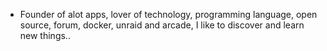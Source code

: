 - Founder of alot apps, lover of technology, programming language, open source, forum, docker, unraid and arcade, I like to discover and learn new things..
  <br>




















































